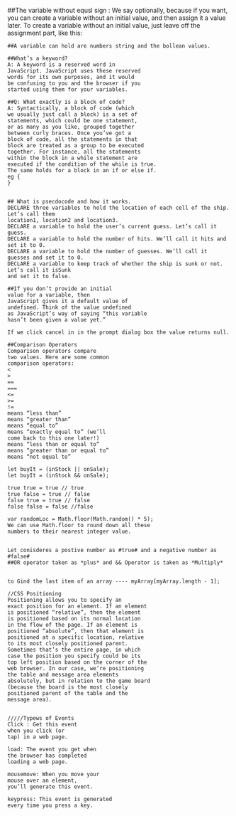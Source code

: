 
  ##The variable without equsl sign : We say optionally, because if you want, you can create a variable without
	an initial value, and then assign it a value later. To create a variable
	without an initial value, just leave off the assignment part, like this:

	##A variable can hold are numbers string and the bollean values.

	##What’s a keyword?
	A: A keyword is a reserved word in
	JavaScript. JavaScript uses these reserved
	words for its own purposes, and it would
	be confusing to you and the browser if you
	started using them for your variables.

	##Q: What exactly is a block of code?
	A: Syntactically, a block of code (which
	we usually just call a block) is a set of
	statements, which could be one statement,
	or as many as you like, grouped together
	between curly braces. Once you’ve got a
	block of code, all the statements in that
	block are treated as a group to be executed
	together. For instance, all the statements
	within the block in a while statement are
	executed if the condition of the while is true.
	The same holds for a block in an if or else if.  
	eg {
	}

	
	## What is psecdocode and how it works.
	DECLARE three variables to hold the location of each cell of the ship. Let’s call them
	location1, location2 and location3.
	DECLARE a variable to hold the user’s current guess. Let’s call it guess.
	DECLARE a variable to hold the number of hits. We’ll call it hits and set it to 0.
	DECLARE a variable to hold the number of guesses. We’ll call it guesses and set it to 0.
	DECLARE a variable to keep track of whether the ship is sunk or not. Let’s call it isSunk
	and set it to false.
	
	##If you don’t provide an initial
	value for a variable, then
	JavaScript gives it a default value of
	undefined. Think of the value undefined
	as JavaScript’s way of saying “this variable
	hasn’t been given a value yet.”
	
	If we click cancel in in the prompt dialog box the value returns null.
	
	##Comparison Operators
	Comparison operators compare
	two values. Here are some common
	comparison operators:
	<
	>
	==
	===
	<=
	>=
	!=
	means “less than”
	means “greater than”
	means “equal to”
	means “exactly equal to” (we’ll
	come back to this one later!)
	means “less than or equal to”
	means “greater than or equal to”
	means “not equal to”
	
	let buyIt = (inStock || onSale);
	let buyIt = (inStock && onSale);
	
	true true = true // true
	true false = true // false
	false true = true // false
	false false = false //false
	
	var randomLoc = Math.floor(Math.random() * 5);
	We can use Math.floor to round down all these
	numbers to their nearest integer value.
	
	
	Let conisderes a postive number as #true# and a negative number as #false#
	##OR operator taken as *plus* and && Operator is taken as *Multiply*
	
	
	to Gind the last item of an array ---- myArray[myArray.length - 1];
	
	//CSS Positioning
	Positioning allows you to specify an
	exact position for an element. If an element
	is positioned “relative”, then the element
	is positioned based on its normal location
	in the flow of the page. If an element is
	positioned “absolute”, then that element is
	positioned at a specific location, relative
	to its most closely positioned parent.
	Sometimes that’s the entire page, in which
	case the position you specify could be its
	top left position based on the corner of the
	web browser. In our case, we’re positioning
	the table and message area elements
	absolutely, but in relation to the game board
	(because the board is the most closely
	positioned parent of the table and the
	message area).
	
	
	/////Typews of Events
	Click : Get this event
	when you click (or
	tap) in a web page.
	
	load: The event you get when
	the browser has completed
	loading a web page.

	mousemove: When you move your
	mouse over an element,
	you’ll generate this event.
	
	keypress: This event is generated
	every time you press a key.


	
	


